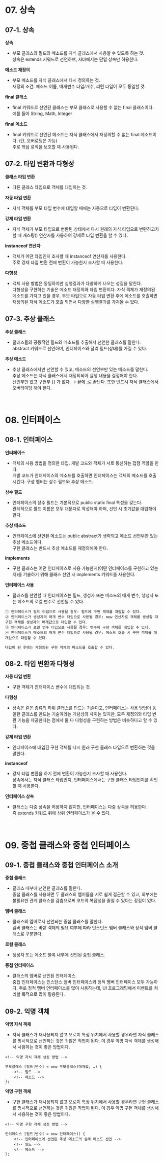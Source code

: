 # 07. 상속

## 07-1. 상속

**상속**

- 부모 클래스의 필드와 메소드를 자식 클래스에서 사용할 수 있도록 하는 것.  
  상속은 extends 키워드로 선언하며, 자바에서는 단일 상속만 허용한다.

**메소드 재정의**

- 부모 메소드를 자식 클래스에서 다시 정의하는 것.  
  재정의 조건: 메소드 이름, 매개변수 타입/개수, 리턴 타입이 모두 동일할 것.

**final 클래스**

- final 키워드로 선언된 클래스는 부모 클래스로 사용할 수 없는 final 클래스이다.  
  예를 들어 String, Math, Integer

**final 메소드**

- final 키워드로 선언된 메소드는 자식 클래스에서 재정의할 수 없는 final 메소드이다. (단, 오버로딩은 가능)  
  주로 핵심 로직을 보호할 때 사용된다.

## 07-2. 타입 변환과 다형성

**클래스 타입 변환**

- 다른 클래스 타입으로 객체를 대입하는 것.

**자동 타입 변환**

- 자식 객체를 부모 타입 변수에 대입할 때에는 자동으로 타입이 변환된다.

**강제 타입 변환**

- 자식 객체가 부모 타입으로 변환된 상태에서 다시 원래의 자식 타입으로 변환하고자 할 때 캐스팅() 연산자를 사용하여 강제로 타입 변환을 할 수 있다.

**instanceof 연산자**

- 객체가 어떤 타입인지 조사할 때 instanceof 연산자를 사용한다.  
  주로 강제 타입 변환 전에 변환이 가능한지 조사할 때 사용한다.

**다형성**

- 객체 사용 방법은 동일하지만 실행결과가 다양하게 나오는 성질을 말한다.  
  다형성을 구현하는 기술은 메소드 재정의와 타입 변환이다. 자식 객체가 재정의된 메소드를 가지고 있을 경우, 부모 타입으로 자동 타입 변환 후에 메소드를 호출하면 재정의된 자식 메소드가 호출 되면서 다양한 실행결과를 가져올 수 있다.

## 07-3. 추상 클래스

**추상 클래스**

- 클래스들의 공통적인 필드와 메소드를 추출해서 선언한 클래스를 말한다.  
  abstract 키워드로 선언하며, 인터페이스와 달리 필드(상태)를 가질 수 있다.

**추상 메소드**

- 추상 클래스에서만 선언할 수 있고, 메소드의 선언부만 있는 메소드를 말한다.  
  추상 메소드는 자식 클래스에서 재정의되어 실행 내용을 결정해야 한다.  
  선언부만 있고 구현부 {} 가 없다. → 끝에 ;로 끝난다. 또한 반드시 자식 클래스에서 오버라이딩 해야 한다.
  <br><br><br>

# 08. 인터페이스

## 08-1. 인터페이스

**인터페이스**

- 객체의 사용 방법을 정의한 타입. 개발 코드와 객체가 서로 통신하는 접점 역할을 한다.  
  개발 코드가 인터페이스의 메소드를 호출하면 인터페이스는 객체의 메소드를 호출시킨다. 구성 멤버는 상수 필드와 추상 메소드.

**상수 필드**

- 인터페이스의 상수 필드는 기본적으로 public static final 특성을 갖는다.  
  관례적으로 필드 이름은 모두 대문자로 작성해야 하며, 선언 시 초기값을 대입해야 한다.

**추상 메소드**

- 인터페이스에 선언된 메소드는 public abstract가 생략되고 메소드 선언부만 있는 추상 메소드이다.  
  구현 클래스는 반드시 추상 메소드를 재정의해야 한다.

**implements**

- 구현 클래스는 어떤 인터페이스로 사용 가능한지(어떤 인터페이스를 구현하고 있는지)를 기술하기 위해 클래스 선언 시 implements 키워드를 사용한다.

**인터페이스 사용**

- 클래스를 선언할 때 인터페이스는 필드, 생성자 또는 메소드의 매개 변수, 생성자 또는 메소드의 로컬 변수로 선언될 수 있다.

```
① 인터페이스가 필드 타입으로 사용될 경우: 필드에 구현 객체를 대입할 수 있다.
② 인터페이스가 생성자의 매개 변수 타입으로 사용될 경우: new 연산자로 객체를 생성할 때 구현 객체를 생성자의 매개값으로 대입할 수 있다.
③ 인터페이스가 로컬 변수 타입으로 사용될 경우: 변수에 구현 객체를 대입할 수 있다.
④ 인터페이스가 메소드의 매개 변수 타입으로 사용될 경우: 메소드 호출 시 구현 객체를 매개값으로 대입할 수 있다.

대입이 된 후에는 재정의된 구현 객체의 메소드를 호출할 수 있다.
```

## 08-2. 타입 변환과 다형성

**자동 타입 변환**

- 구현 객체가 인터페이스 변수에 대입되는 것.

**다형성**

- 상속은 같은 종류의 하위 클래스를 만드는 기술이고, 인터페이스는 사용 방법이 동일한 클래스를 만드는 기술이라는 개념상의 차이는 있지만, 모두 재정의와 타입 변환 기능을 제공한다는 점에서 둘 다 다형성을 구현하는 방법은 비슷하다고 할 수 있다.

**강제 타입 변환**

- 인터페이스에 대입된 구현 객체를 다시 원래 구현 클래스 타입으로 변환하는 것을 말한다.

**instanceof**

- 강제 타입 변환을 하기 전에 변환이 가능한지 조사할 때 사용한다.  
  상속에서는 자식 클래스 타입인지, 인터페이스에서는 구현 클래스 타입인지를 확인할 때 사용한다.

**인터페이스 상속**

- 클래스는 다중 상속을 허용하지 않지만, 인터페이스는 다중 상속을 허용한다.  
  즉 extends 키워드 뒤에 상위 인터페이스가 올 수 있다.
  <br><br><br>

# 09. 중첩 클래스와 중첩 인터페이스

## 09-1. 중첩 클래스와 중첩 인터페이스 소개

**중첩 클래스**

- 클래스 내부에 선언한 클래스를 말한다.  
  중첩 클래스를 사용하면 두 클래스의 멤버들을 서로 쉽게 접근할 수 있고, 외부에는 불필요한 관계 클래스를 감춤으로써 코드의 복잡성을 줄일 수 있다는 장점이 있다.

**멤버 클래스**

- 클래스의 멤버로서 선언되는 중첩 클래스를 말한다.  
  멤버 클래스는 바깥 객체의 필요 여부에 따라 인스턴스 멤버 클래스와 정적 멤버 클래스로 구분한다.

**로컬 클래스**

- 생성자 또는 메소드 블록 내부에 선언된 중첩 클래스.

**중첩 인터페이스**

- 클래스의 멤버로 선언된 인터페이스.  
  중첩 인터페이스는 인스턴스 멤버 인터페이스와 정적 멤버 인터페이스 모두 가능하다. 주로 정적 멤버 인터페이스를 많이 사용하는데, UI 프로그래밍에서 이벤트를 처리할 목적으로 많이 활용된다.

## 09-2. 익명 객체

**익명 자식 객체**

- 자식 클래스가 재사용되지 않고 오로지 특정 위치에서 사용할 경우라면 자식 클래스를 명시적으로 선언하는 것은 귀찮은 작업이 된다. 이 경우 익명 자식 객체를 생성해서 사용하는 것이 좋은 방법이다.

```
<!-- 익명 자식 객체 생성 방법 -->

부모클래스 [필드|변수] = new 부모클래스(매개값, …) {
    <!-- 필드 -->
    <!-- 메소드 -->
};
```

**익명 구현 객체**

- 구현 클래스가 재사용되지 않고 오로지 특정 위치에서 사용할 경우라면 구현 클래스를 명시적으로 선언하는 것은 귀찮은 작업이 된다. 이 경우 익명 구현 객체를 생성해서 사용하는 것이 좋은 방법이다.

```
<!-- 익명 구현 객체 생성 방법 -->

인터페이스 [필드|변수] = new 인터페이스() {
    <!-- 인터페이스에 선언된 추상 메소드의 실체 메소드 선언 -->
    <!-- 필드 -->
    <!-- 메소드 -->
};
```
